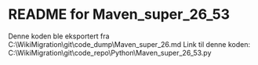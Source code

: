 # README for Maven_super_26_53
Denne koden ble eksportert fra C:\WikiMigration\git\code_dump\Maven_super_26.md
Link til denne koden: C:\WikiMigration\git\code_repo\Python\Maven_super_26_53.py
